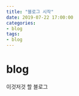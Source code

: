 ```yaml
---
title: "블로그 시작"
date: 2019-07-22 17:00:00
categories:
- blog
tags:
- blog
---
```


# blog
이것저것 할 블로그
